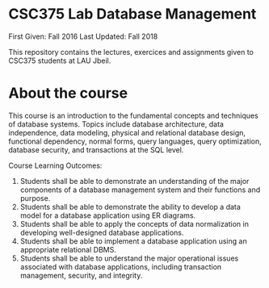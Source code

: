 # CSC375 Lab Database Management

First Given: Fall 2016
Last Updated: Fall 2018

This repository contains the lectures, exercices and assignments given to CSC375 students at LAU Jbeil. 

# About the course

This course is an introduction to the fundamental concepts and techniques of database systems. Topics include database architecture, data independence, data modeling, physical and relational database design, functional dependency, normal forms, query languages, query optimization, database security, and transactions at the SQL level.

Course Learning Outcomes:
1)	Students shall be able to demonstrate an understanding of the major components of a database management system and their functions and purpose.
2)	Students shall be able to demonstrate the ability to develop a data model for a database application using ER diagrams.
3)	Students shall be able to apply the concepts of data normalization in developing well-designed database applications.
4)	Students shall be able to implement a database application using an appropriate relational DBMS.
5)	Students shall be able to understand the major operational issues associated with database applications, including transaction management, security, and integrity.